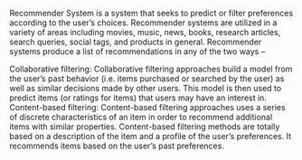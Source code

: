 Recommender System is a system that seeks to predict or filter preferences according to the user’s choices. Recommender systems are utilized in a variety of areas including movies, music, news, books, research articles, search queries, social tags, and products in general. 
Recommender systems produce a list of recommendations in any of the two ways – 
 

Collaborative filtering: Collaborative filtering approaches build a model from the user’s past behavior (i.e. items purchased or searched by the user) as well as similar decisions made by other users. This model is then used to predict items (or ratings for items) that users may have an interest in.
Content-based filtering: Content-based filtering approaches uses a series of discrete characteristics of an item in order to recommend additional items with similar properties. Content-based filtering methods are totally based on a description of the item and a profile of the user’s preferences. It recommends items based on the user’s past preferences.
